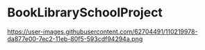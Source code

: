 # BookLibrarySchoolProject


https://user-images.githubusercontent.com/62704491/110219978-da877e00-7ec2-11eb-80f5-593cdf94294a.png
